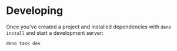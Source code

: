 # Developing

Once you've created a project and installed dependencies with `deno install` and start a development server:
```bash
deno task dev
```

